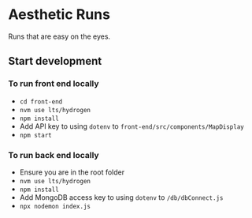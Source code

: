 # Aesthetic Runs

Runs that are easy on the eyes.

## Start development

### To run front end locally
- `cd front-end`
- `nvm use lts/hydrogen`
- `npm install`
- Add API key to using `dotenv` to `front-end/src/components/MapDisplay`
- `npm start`

### To run back end locally
- Ensure you are in the root folder
- `nvm use lts/hydrogen`
- `npm install`
- Add MongoDB access key to using `dotenv` to `/db/dbConnect.js`
- `npx nodemon index.js`
